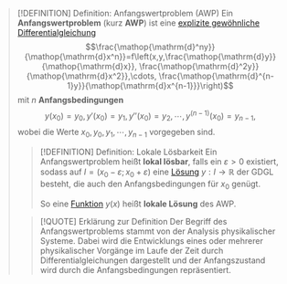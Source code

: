 > [!DEFINITION] Definition: Anfangswertproblem (AWP)
> Ein **Anfangswertproblem** (kurz **AWP**) ist eine [explizite gewöhnliche Differentialgleichung](Gewöhnliche%20Differentialgleichung.md)
> $$\frac{\mathop{\mathrm{d}^ny}}{\mathop{\mathrm{d}x^n}}=f\left(x,y,\frac{\mathop{\mathrm{d}y}}{\mathop{\mathrm{d}x}}, \frac{\mathop{\mathrm{d}^2y}}{\mathop{\mathrm{d}x^2}},\cdots, \frac{\mathop{\mathrm{d}^{n-1}y}}{\mathop{\mathrm{d}x^{n-1}}}\right)$$
> mit $n$ **Anfangsbedingungen** 
> $$y(x_0) = y_0, y'(x_0)=y_1, y''(x_0)=y_2,\cdots, y^{(n-1)}(x_0)=y_{n-1},$$
> wobei die Werte $x_0,y_0,y_1,\cdots,y_{n-1}$ vorgegeben sind.
> > [!DEFINITION] Definition: Lokale Lösbarkeit
> > Ein Anfangswertproblem heißt **lokal lösbar**, falls ein $\varepsilon \gt 0$ existiert, sodass auf $I = (x_0-\varepsilon;x_0+\varepsilon)$ eine [Lösung](Gewöhnliche%20Differentialgleichung.md) $y:I\to\mathbb{R}$  der GDGL besteht, die auch den Anfangsbedingungen für $x_0$ genügt. 
> > 
> > So eine [Funktion](../../Funktionen/Funktion.md) $y(x)$ heißt **lokale Lösung** des AWP.
> 
> > [!QUOTE] Erklärung zur Definition
> > Der Begriff des Anfangswertproblems stammt von der Analysis physikalischer Systeme. Dabei wird die Entwicklungs eines oder mehrerer physikalischer Vorgänge im Laufe der Zeit durch Differentialgleichungen dargestellt und der Anfangszustand wird durch die Anfangsbedingungen repräsentiert.

